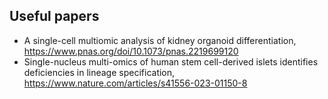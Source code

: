 ## Useful papers
- A single-cell multiomic analysis of kidney organoid differentiation, https://www.pnas.org/doi/10.1073/pnas.2219699120
- Single-nucleus multi-omics of human stem cell-derived islets identifies deficiencies in lineage specification, https://www.nature.com/articles/s41556-023-01150-8
